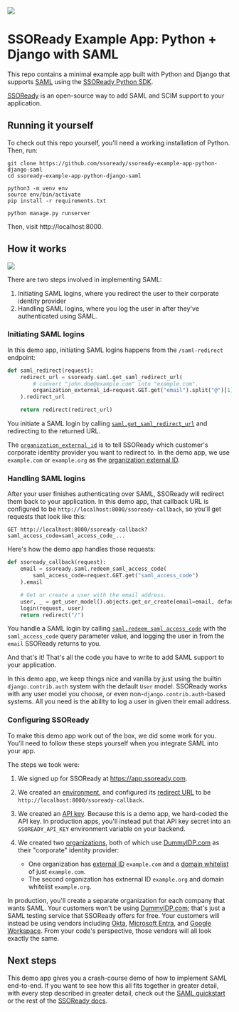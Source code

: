 ![](https://i.imgur.com/oaig6Au.gif)

# SSOReady Example App: Python + Django with SAML

This repo contains a minimal example app built with Python and Django that
supports [SAML](https://ssoready.com/docs/saml/saml-quickstart) using the
[SSOReady Python SDK](https://github.com/ssoready/ssoready-python).

[SSOReady](https://github.com/ssoready/ssoready) is an open-source way to add
SAML and SCIM support to your application.

## Running it yourself

To check out this repo yourself, you'll need a working installation of Python.
Then, run:

```
git clone https://github.com/ssoready/ssoready-example-app-python-django-saml
cd ssoready-example-app-python-django-saml

python3 -m venv env
source env/bin/activate
pip install -r requirements.txt

python manage.py runserver
```

Then, visit http://localhost:8000.

## How it works

![](https://i.imgur.com/DkcXB4F.png)

There are two steps involved in implementing SAML:

1. Initiating SAML logins, where you redirect the user to their corporate
   identity provider
2. Handling SAML logins, where you log the user in after they've authenticated
   using SAML.

### Initiating SAML logins

In this demo app, initiating SAML logins happens from the `/saml-redirect`
endpoint:

```python
def saml_redirect(request):
    redirect_url = ssoready.saml.get_saml_redirect_url(
        # convert "john.doe@example.com" into "example.com".
        organization_external_id=request.GET.get("email").split("@")[1]
    ).redirect_url

    return redirect(redirect_url)
```

You initiate a SAML login by calling
[`saml.get_saml_redirect_url`](https://ssoready.com/docs/api-reference/saml/get-saml-redirect-url)
and redirecting to the returned URL.

The
[`organization_external_id`](https://ssoready.com/docs/api-reference/saml/get-saml-redirect-url#request.body.organizationExternalId)
is to tell SSOReady which customer's corporate identity provider you want to
redirect to. In the demo app, we use `example.com` or `example.org` as the
[organization external
ID](https://ssoready.com/docs/ssoready-concepts/organizations#organization-external-id).

### Handling SAML logins

After your user finishes authenticating over SAML, SSOReady will redirect them
back to your application. In this demo app, that callback URL is configured to
be `http://localhost:8000/ssoready-callback`, so you'll get requests that look
like this:

```
GET http://localhost:8000/ssoready-callback?saml_access_code=saml_access_code_...
```

Here's how the demo app handles those requests:

```python
def ssoready_callback(request):
    email = ssoready.saml.redeem_saml_access_code(
        saml_access_code=request.GET.get("saml_access_code")
    ).email

    # Get or create a user with the email address.
    user, _ = get_user_model().objects.get_or_create(email=email, defaults={'username': email})
    login(request, user)
    return redirect("/")
```

You handle a SAML login by calling
[`saml.redeem_saml_access_code`](https://ssoready.com/docs/api-reference/saml/redeem-saml-access-code)
with the `saml_access_code` query parameter value, and logging the user in from
the `email` SSOReady returns to you.

And that's it! That's all the code you have to write to add SAML support to your
application.

In this demo app, we keep things nice and vanilla by just using the builtin
`django.contrib.auth` system with the default `User` model. SSOReady works with
any user model you choose, or even non-`django.contrib.auth`-based systems. All
you need is the ability to log a user in given their email address.

### Configuring SSOReady

To make this demo app work out of the box, we did some work for you. You'll need
to follow these steps yourself when you integrate SAML into your app.

The steps we took were:

1. We signed up for SSOReady at https://app.ssoready.com.
2. We created an
   [environment](https://ssoready.com/docs/ssoready-concepts/environments), and
   configured its [redirect
   URL](https://ssoready.com/docs/ssoready-concepts/environments#redirect-url)
   to be `http://localhost:8000/ssoready-callback`.
3. We created an [API
   key](https://ssoready.com/docs/ssoready-concepts/environments#api-keys).
   Because this is a demo app, we hard-coded the API key. In production apps,
   you'll instead put that API key secret into an `SSOREADY_API_KEY` environment
   variable on your backend.
4. We created two
   [organizations](https://ssoready.com/docs/ssoready-concepts/organizations),
   both of which use [DummyIDP.com](https://ssoready.com/docs/dummyidp) as their
   "corporate" identity provider:

   - One organization has [external
     ID](https://ssoready.com/docs/ssoready-concepts/organizations#organization-external-id)
     `example.com` and a [domain
     whitelist](https://ssoready.com/docs/ssoready-concepts/organizations#domains)
     of just `example.com`.
   - The second organization has extnernal ID `example.org` and domain whitelist
     `example.org`.

In production, you'll create a separate organization for each company that wants
SAML. Your customers won't be using [DummyIDP.com](https://dummyidp.com); that's
just a SAML testing service that SSOReady offers for free. Your customers will
instead be using vendors including
[Okta](https://www.okta.com/products/single-sign-on-customer-identity/),
[Microsoft
Entra](https://www.microsoft.com/en-us/security/business/microsoft-entra), and
[Google Workspace](https://workspace.google.com/). From your code's perspective,
those vendors will all look exactly the same.

## Next steps

This demo app gives you a crash-course demo of how to implement SAML end-to-end.
If you want to see how this all fits together in greater detail, with every step
described in greater detail, check out the [SAML
quickstart](https://ssoready.com/docs/saml/saml-quickstart) or the rest of the
[SSOReady docs](https://ssoready.com/docs).
